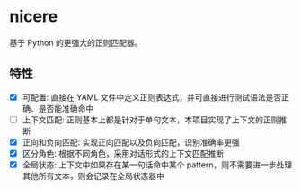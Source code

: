 # nicere

基于 Python 的更强大的正则匹配器。

## 特性

- [x] 可配置: 直接在 YAML 文件中定义正则表达式，并可直接进行测试语法是否正确、是否能准确命中
- [ ] 上下文匹配: 正则基本上都是针对于单句文本，本项目实现了上下文的正则推断
- [x] 正向和负向匹配: 实现正向匹配以及负向匹配，识别准确率更强
- [x] 区分角色: 根据不同角色，采用对话形式的上下文匹配推断
- [x] 全局状态: 上下文中如果存在某一句话命中某个 pattern，则不需要进一步处理其他所有文本，则会记录在全局状态器中
